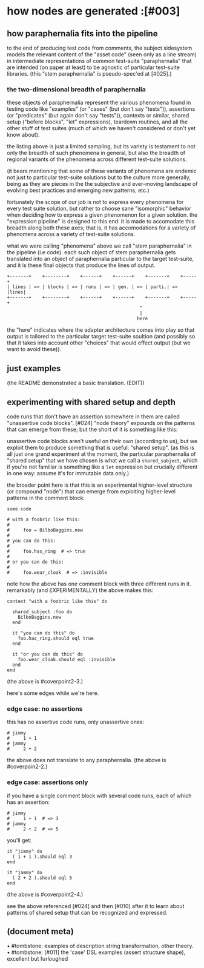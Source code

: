 # how nodes are generated :[#003]

## how paraphernalia fits into the pipeline

to the end of producing test code from comments, the subject sidesystem
models the relevant content of the "asset code" (seen only as a line
stream) in intermediate representations of common test-suite
"paraphernalia" that are intended (on paper at least) to be agnostic
of particular test-suite libraries. (this "stem paraphernalia"
is pseudo-spec'ed at [#025].)



### the two-dimensional breadth of paraphernalia

these objects of paraphernalia represent the various phenomena found in
testing code like "examples" (or "cases" (but don't say "tests")),
assertions (or "predicates" (but again don't say "tests")), contexts
or similar, shared setup ("before blocks", "let" expressions), teardown
routines, and all the other stuff of test suites (much of which we
haven't considered or don't yet know about).

the listing above is just a limited sampling, but its variety is
testament to not only the breadth of such phenomena in general, but also
the breadth of regional variants of the phenomena across different
test-suite solutions.

(it bears mentioning that some of these variants of phenomena are
endemic not just to particular test-suite solutions but to the culture
more generally, being as they are pieces in the the subjective and
ever-moving landscape of evolving best practices and emerging new
patterns, etc.)

fortunately the scope of our job is not to express every phenomena for
every test suite solution, but rather to choose sane "isomorphic"
behavior when deciding how to express a given phenomenon for a given
solution. the "expression pipeline" is designed to this end: it is made
to accomodate this breadth along both these axes; that is, it
has accomodations for a variety of phenomena across a variety of
test-suite solutions.

what we were calling "phenomena" above we call "stem paraphernalia" in
the pipeline (i.e code). each such object of stem paraphernalia gets
translated into an object of paraphernalia particular to the target
test-suite, and it is these final objects that produce the lines of
output.


    +-------+    +--------+    +------+    +------+    +-------+    +-----+
    | lines | => | blocks | => | runs | => | gen. | => | parti.| => |lines|
    +-------+    +--------+    +------+    +------+    +-------+    +-----+
                                                     ^
                                                     |
                                                    here

the "here" indicates where the adapter architecture comes into play so
that output is tailored to the particular target test-suite soultion
(and possibly so that it takes into account other "choices" that would
effect output (but we want to avoid these)).




## just examples

(the README demonstrated a basic translation. (EDIT))




## experimenting with shared setup and depth

code runs that don't have an assertion somewhere in them are called
"unassertive code blocks". [#024] "node theory" expounds on the patterns
that can emerge from these; but the short of it is something like this:

unassertive code blocks aren't useful on their own (according to us),
but we exploit them to produce something that is useful: "shared setup".
(as this is all just one grand experiment at the moment, the particular
paraphernalia of "shared setup" that we have chosen is what we call a
`shared_subject`, which if you're not familiar is something like a `let`
expression but crucially different in one way: assume it's for immutable
data only.)

the broader point here is that this is an experimental higher-level
structure (or compound "node") that can emerge from exploiting higher-level
patterns in the comment block:

    some code

    # with a foobric like this:
    #
    #     foo = BilboBaggins.new
    #
    # you can do this:
    #
    #     foo.has_ring  # => true
    #
    # or you can do this:
    #
    #     foo.wear_cloak  # => :invisible

note how the above has one comment block with three different runs in
it. remarkably (and EXPERIMENTALLY) the above makes this:

    context "with a foobric like this" do

      shared_subject :foo do
        BilboBaggins.new
      end

      it "you can do this" do
        foo.has_ring.should eql true
      end

      it "or you can do this" do
        foo.wear_cloak.should eql :invisible
      end
    end

(the above is #coverpoint2-3.)

here's some edges while we're here.



### edge case: no assertions

this has no assertive code runs, only unassertive ones:

    # jimmy
    #     1 + 1
    # jammy
    #     2 + 2

the above does not translate to any paraphernalia.
(the above is #coverpoin2-2.)



### edge case: assertions only

if you have a single comment block with several code runs,
each of which has an assertion:

    # jimmy
    #     1 + 1  # => 3
    # jammy
    #     2 + 2  # => 5

you'll get:

    it "jimmy" do
      ( 1 + 1 ).should eql 3
    end

    it "jammy" do
      ( 2 + 2 ).should eql 5
    end

(the above is #coverpoint2-4.)

see the above referenced [#024] and then [#010] after it to learn
about patterns of shared setup that can be recognized and expressed.




## (document meta)

• #tombstone: examples of description string transformation, other theory.
• #tombstone: [#011] the 'case' DSL examples (assert structure shape), excellent but furloughed
